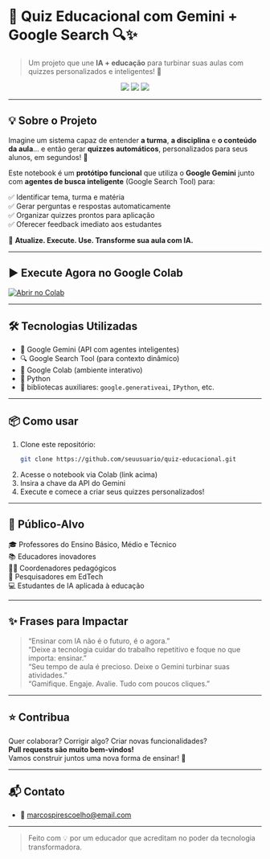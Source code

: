 
# 🧠 Quiz Educacional com Gemini + Google Search 🔍✨

> Um projeto que une **IA + educação** para turbinar suas aulas com quizzes personalizados e inteligentes! 🚀

<div align="center">
  <img src="https://img.shields.io/badge/Google%20Gemini-IA%20Power-blueviolet?style=for-the-badge&logo=google" />
  <img src="https://img.shields.io/badge/Feito%20com-Google%20Colab-F9AB00?style=for-the-badge&logo=googlecolab&logoColor=white"/>
  <img src="https://img.shields.io/github/stars/seuusuario/quiz-educacional?style=for-the-badge"/>
</div>

---

## 💡 Sobre o Projeto

Imagine um sistema capaz de entender **a turma**, **a disciplina** e **o conteúdo da aula**... e então gerar **quizzes automáticos**, personalizados para seus alunos, em segundos! 🤯

Este notebook é um **protótipo funcional** que utiliza o **Google Gemini** junto com **agentes de busca inteligente** (Google Search Tool) para:

✅ Identificar tema, turma e matéria  
✅ Gerar perguntas e respostas automaticamente  
✅ Organizar quizzes prontos para aplicação  
✅ Oferecer feedback imediato aos estudantes  

🔁 **Atualize. Execute. Use. Transforme sua aula com IA.**

---

## ▶️ Execute Agora no Google Colab

[![Abrir no Colab](https://colab.research.google.com/assets/colab-badge.svg)](https://colab.research.google.com/drive/1gRhH3uzeI38pkxvFJrwOLw_m-OoC9r7s?usp=sharing)

---

## 🛠️ Tecnologias Utilizadas

- 🧠 Google Gemini (API com agentes inteligentes)
- 🔍 Google Search Tool (para contexto dinâmico)
- 📓 Google Colab (ambiente interativo)
- 🐍 Python
- 🧩 bibliotecas auxiliares: `google.generativeai`, `IPython`, etc.

---

## 📦 Como usar

1. Clone este repositório:
   ```bash
   git clone https://github.com/seuusuario/quiz-educacional.git
   ```
2. Acesse o notebook via Colab (link acima)
3. Insira a chave da API do Gemini
4. Execute e comece a criar seus quizzes personalizados!

---

## 👥 Público-Alvo

🎓 Professores do Ensino Básico, Médio e Técnico  
📚 Educadores inovadores  
🧑‍🏫 Coordenadores pedagógicos  
🧪 Pesquisadores em EdTech  
💻 Estudantes de IA aplicada à educação

---

## ✨ Frases para Impactar

> “Ensinar com IA não é o futuro, é o agora.”  
> “Deixe a tecnologia cuidar do trabalho repetitivo e foque no que importa: ensinar.”  
> “Seu tempo de aula é precioso. Deixe o Gemini turbinar suas atividades.”  
> “Gamifique. Engaje. Avalie. Tudo com poucos cliques.”  

---

## ⭐ Contribua

Quer colaborar? Corrigir algo? Criar novas funcionalidades?  
**Pull requests são muito bem-vindos!**  
Vamos construir juntos uma nova forma de ensinar! 💙

---

## 📬 Contato

- 📧 marcospirescoelho@email.com  


---

> Feito com 💡 por um educador que acreditam no poder da tecnologia transformadora.
